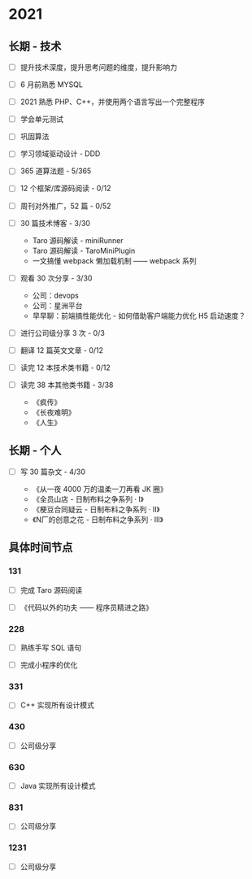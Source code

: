 # 2021

## 长期 - 技术

- [ ] 提升技术深度，提升思考问题的维度，提升影响力

- [ ] 6 月前熟悉 MYSQL

- [ ] 2021 熟悉 PHP、C++，并使用两个语言写出一个完整程序

- [ ] 学会单元测试

- [ ] 巩固算法

- [ ] 学习领域驱动设计 - DDD

- [ ] 365 道算法题 - 5/365

- [ ] 12 个框架/库源码阅读 - 0/12

- [ ] 周刊对外推广，52 篇 - 0/52

- [ ] 30 篇技术博客 - 3/30

    - Taro 源码解读 - miniRunner
    - Taro 源码解读 - TaroMiniPlugin
    - 一文搞懂 webpack 懒加载机制 —— webpack 系列

- [ ] 观看 30 次分享 - 3/30

    - 公司：devops
    - 公司：星洲平台
    - 早早聊：前端搞性能优化 - 如何借助客户端能力优化 H5 启动速度？

- [ ] 进行公司级分享 3 次 - 0/3

- [ ] 翻译 12 篇英文文章 - 0/12

- [ ] 读完 12 本技术类书籍 - 0/12

- [ ] 读完 38 本其他类书籍 - 3/38
    
    - 《疯传》
    - 《长夜难明》
    - 《人生》

## 长期 - 个人

- [ ] 写 30 篇杂文 - 4/30

    - 《从一夜 4000 万的温柔一刀再看 JK 圈》
    - 《全员山店 - 日制布料之争系列 · I》
    - 《梗豆合同疑云 - 日制布料之争系列 · II》
    - 《N厂的创意之花 - 日制布料之争系列 · III》

## 具体时间节点

### 131

- [ ] 完成 Taro 源码阅读

- [ ] 《代码以外的功夫 —— 程序员精进之路》

### 228

- [ ] 熟练手写 SQL 语句

- [ ] 完成小程序的优化

### 331

- [ ] C++ 实现所有设计模式

### 430

- [ ] 公司级分享

### 630

- [ ] Java 实现所有设计模式

### 831

- [ ] 公司级分享

### 1231

- [ ] 公司级分享